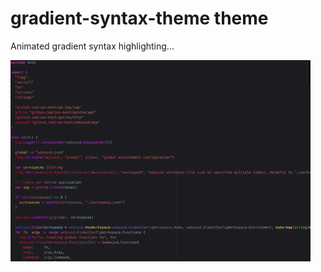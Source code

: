 # gradient-syntax-theme theme

Animated gradient syntax highlighting...

![A screenshot of the awesomeness](gradient-syntax.gif)
